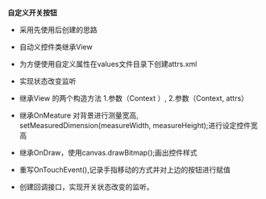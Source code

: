 **自定义开关按钮**

* 采用先使用后创建的思路

* 自动义控件类继承View

* 为方便使用自定义属性在values文件目录下创建attrs.xml
* 实现状态改变监听
* 继承View 的两个构造方法 1.参数（Context ）, 2.参数（Context, attrs）
* 继承OnMeature 对背景进行测量宽高, setMeasuredDimension(measureWidth, measureHeight);进行设定控件宽高
* 继承OnDraw，使用canvas.drawBitmap();画出控件样式
* 重写OnTouchEvent(),记录手指移动的方式并对上边的按钮进行赋值
* 创建回调接口，实现开关状态改变的监听。